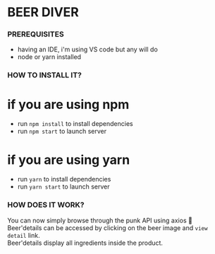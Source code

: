 # BEER DIVER

### PREREQUISITES

* having an IDE, i'm using VS code but any will do
* node or yarn installed

### HOW TO INSTALL IT?

if you are using npm
====================
* run `npm install` to install dependencies
* run `npm start` to launch server

if you are using yarn
=====================
* run `yarn` to install dependencies
* run `yarn start` to launch server

### HOW DOES IT WORK?

You can now simply browse through the punk API using axios :beer:  
Beer'details can be accessed by clicking on the beer image and `view detail` link.  
Beer'details display all ingredients inside the product.  
